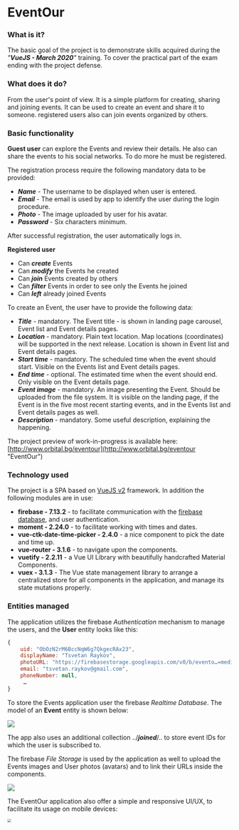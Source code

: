 # EventOur

### What is it? 

The basic goal of the project is to demonstrate skills acquired during the *"**VueJS - March 2020**"* training. To cover the practical part of the exam ending with the project defense.

### What does it do?

From the user's point of view. It is a simple platform for creating, sharing and joining events. It can be used to create an event and share it to someone. registered users also can join events organized by others.

### Basic functionality

**Guest user** can explore the Events and review their details. He also can share the events to his social networks. To do more he must be registered.

The registration process require the following mandatory data to be provided:

*  ***Name*** - The username to be displayed when user is entered. 
*  ***Email*** - The email is used by app to identify the user during the login procedure.
*  ***Photo*** - The image uploaded by user for his avatar.
*  ***Password*** - Six characters minimum.

After successful registration, the user automatically logs in.

**Registered user** 

* Can ***create*** Events
* Can ***modify*** the Events he created
* Can ***join*** Events created by others
* Can ***filter*** Events in order to see only the Events he joined
* Can ***left*** already joined Events

To create an Event, the user have to provide the following data:

* ***Title*** - mandatory. The Event title - is shown in landing page carousel, Event list and Event details pages.
* ***Location*** - mandatory. Plain text location. Map locations (coordinates) will be supported in the next release. Location is shown in Event list and Event details pages. 
* ***Start time*** - mandatory. The scheduled time when the event should start. Visible on the Events list and Event details pages.
* ***End time*** - optional. The estimated time when the event should end. Only visible on the Event details page.
* ***Event image*** - mandatory. An image presenting the Event. Should be uploaded from the file system. It is visible on the landing page, if the Event is in the five most recent starting events, and in the Events list and Event details pages as well. 
* ***Description*** - mandatory. Some useful description, explaining the happening.

The project preview of work-in-progress is available here: 
[http://www.orbital.bg/eventour](http://www.orbital.bg/eventour "EventOur")  



### Technology used

The project is a SPA based on [VueJS v2](https://vuejs.org/v2/guide/) framework. In addition the following modules are in use:

* **firebase - 7.13.2** - to facilitate communication with the [firebase database](https://firebase.google.com/), and user authentication.
* **moment - 2.24.0** - to facilitate working with times and dates.
* **vue-ctk-date-time-picker - 2.4.0** - a nice component to pick the date and time up.
* **vue-router - 3.1.6** - to navigate upon the components.
* **vuetify - 2.2.11** - a Vue UI Library with beautifully handcrafted Material Components.
* **vuex - 3.1.3** -  The Vue state management library to arrange a centralized store for all components in the application, and manage its state mutations properly.

### Entities managed

The application utilizes the firebase *Authentication* mechanism to manage the users, and the **User** entity looks like this:

```javascript
{
	uid: "ObOzN2rM6BccNqW6g7QkgecRAx23",
	displayName: "Tsvetan Raykov",
	photoURL: "https://firebasestorage.googleapis.com/v0/b/evento…=media&token=bf59440a-55eb-44d9-b0a0-820786976d0a",
	email: "tsvetan.raykov@gmail.com",
	phoneNumber: null,
	 …
}
```

To store the Events application user the firebase *Realtime Database*. The model of an **Event** entity is shown below:

![](https://firebasestorage.googleapis.com/v0/b/eventour-63336.appspot.com/o/events%2F2020-04-14_22-43-14.png?alt=media&token=ea0112a4-b1a4-417a-af48-b10c0383b280)

The app also uses an additional collection ../***joined***/.. to store event IDs for which the user is subscribed to.

The firebase *File Storage* is used by the application as well to upload the Events images and User photos (avatars)  and to link their URLs inside the components. 

![](https://firebasestorage.googleapis.com/v0/b/eventour-63336.appspot.com/o/events%2F2020-04-14_23-06-38.png?alt=media&token=3a165881-651d-40c9-8d8b-9b49856b04d2)



The EventOur application also offer a simple and responsive UI/UX, to facilitate its usage on mobile devices:

<img src="http://www.orbital.bg/eventour/2020-04-15_00-43-50.gif" style="zoom: 50%;" />



